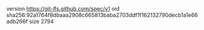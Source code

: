 version https://git-lfs.github.com/spec/v1
oid sha256:92a1764f8dbaaa2908c665813baba2703ddf1f162132790decb1a1e66adb266f
size 2794
